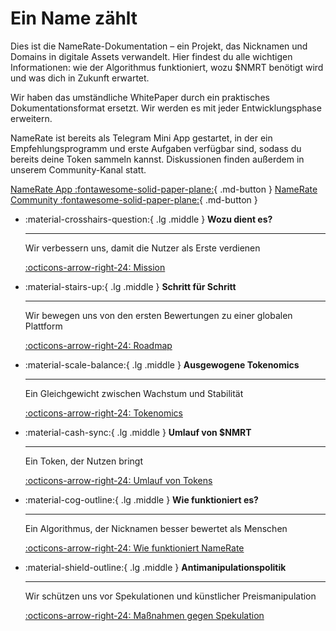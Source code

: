 # Ein Name zählt

Dies ist die NameRate-Dokumentation – ein Projekt, das Nicknamen und Domains in digitale Assets verwandelt. Hier findest du alle wichtigen Informationen: wie der Algorithmus funktioniert, wozu $NMRT benötigt wird und was dich in Zukunft erwartet.

Wir haben das umständliche WhitePaper durch ein praktisches Dokumentationsformat ersetzt. Wir werden es mit jeder Entwicklungsphase erweitern.

NameRate ist bereits als Telegram Mini App gestartet, in der ein Empfehlungsprogramm und erste Aufgaben verfügbar sind, sodass du bereits deine Token sammeln kannst. Diskussionen finden außerdem in unserem Community-Kanal statt.

[NameRate App :fontawesome-solid-paper-plane:](https://t.me/NameRateBot/namerate?startapp=PkheBIyiTxCEJuqDKKmzNJ){ .md-button } [NameRate Community :fontawesome-solid-paper-plane:](https://t.me/+eANXlFDqGZ1iZTAy){ .md-button }

<div class="grid cards" markdown>

- :material-crosshairs-question:{ .lg .middle } __Wozu dient es?__

    ---

    Wir verbessern uns, damit die Nutzer als Erste verdienen

    [:octicons-arrow-right-24: Mission](about.md)

- :material-stairs-up:{ .lg .middle } __Schritt für Schritt__

    ---

    Wir bewegen uns von den ersten Bewertungen zu einer globalen Plattform

    [:octicons-arrow-right-24: Roadmap](roadmap.md)


- :material-scale-balance:{ .lg .middle } __Ausgewogene Tokenomics__

    ---

    Ein Gleichgewicht zwischen Wachstum und Stabilität

    [:octicons-arrow-right-24: Tokenomics](tokenomics.md)

- :material-cash-sync:{ .lg .middle } __Umlauf von $NMRT__

    ---

    Ein Token, der Nutzen bringt

    [:octicons-arrow-right-24: Umlauf von Tokens](token-flow.md)


- :material-cog-outline:{ .lg .middle } __Wie funktioniert es?__

    ---

    Ein Algorithmus, der Nicknamen besser bewertet als Menschen

    [:octicons-arrow-right-24: Wie funktioniert NameRate](how-it-works.md)

- :material-shield-outline:{ .lg .middle } __Antimanipulationspolitik__

    ---

    Wir schützen uns vor Spekulationen und künstlicher Preismanipulation

    [:octicons-arrow-right-24: Maßnahmen gegen Spekulation](speculation-prevention.md)

</div>
